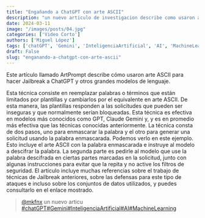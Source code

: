 ```yaml
---
title: "Engañando a ChatGPT con arte ASCII"
description: "un nuevo articulo de investigacion describe como usaron arte ascii"
date: 2024-03-11
image: "/images/posts/04.jpg"
categories: ['Video Corto']
authors: ['Miguel López']
tags: ['chatGPT', 'Gemini', 'InteligenciaArtificial', 'AI', 'MachineLearning']
draft: False
slug: "enganando-a-chatgpt-con-arte-ascii"
---
```


Este artículo llamado ArtPrompt describe cómo usaron arte ASCII para hacer Jailbreak a ChatGPT y otros grandes modelos de lenguaje.

Esta técnica consiste en reemplazar palabras o términos que están  limitados por plantillas y cambiarlos por el equivalente en arte ASCII.  De esta manera, las plantillas responden a las solicitudes  que pueden ser inseguras y que normalmente serían bloqueadas.  Esta técnica es efectiva en modelos más conocidos como GPT,  Claude Gemini y,  y es en promedio más efectiva que las técnicas conocidas anteriormente.  La técnica consta de dos pasos,  uno para enmascarar la palabra y el otro para generar una solicitud usando la palabra enmascarada.  Podemos verlo en este ejemplo.  Esto incluye el arte ASCII con la palabra enmascarada e instruye al modelo a descifrar la palabra.  La segunda parte es pedirle al modelo que use la  palabra descifrada en ciertas partes marcadas en la solicitud,  junto con algunas instrucciones para evitar que la repita y no active los filtros de seguridad.  El artículo incluye muchas referencias sobre  el trabajo de técnicas de Jailbreak anteriores,  sobre las defensas para este tipo de ataques e incluso sobre los conjuntos de datos utilizados,  y puedes consultarlo en el enlace mostrado.

<blockquote class="tiktok-embed" cite="{https://www.tiktok.com/@mkfnx/video/7345231109212376326}" data-video-id="7345231109212376326" style="max-width: 605px;min-width: 325px;" > <section> <a target="_blank" title="@mkfnx" href="https://www.tiktok.com/@mkfnx?refer=embed">@mkfnx</a> un nuevo articu </section> <a title="chatGPT" target="_blank" href="https://www.tiktok.com/tag/chatGPT?refer=embed">#chatGPT</a><a title="Gemini" target="_blank" href="https://www.tiktok.com/tag/Gemini?refer=embed">#Gemini</a><a title="InteligenciaArtificial" target="_blank" href="https://www.tiktok.com/tag/InteligenciaArtificial?refer=embed">#InteligenciaArtificial</a><a title="AI" target="_blank" href="https://www.tiktok.com/tag/AI?refer=embed">#AI</a><a title="MachineLearning" target="_blank" href="https://www.tiktok.com/tag/MachineLearning?refer=embed">#MachineLearning</a> </blockquote> <script async src="https://www.tiktok.com/embed.js"></script>